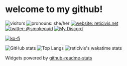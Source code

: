 # welcome to my github!

![visitors](https://visitor-badge-reloaded.herokuapp.com/badge?page_id=hexcodefff.hexcodefff&color=magenta&text=visitors)
![pronouns: she/her](https://img.shields.io/badge/pronouns-she%2Fher-ff69b4)
[![website: reticivis.net](https://img.shields.io/badge/website-reticivis.net-e83e8c)](https://reticivis.net)
[![twitter: @smokeouid](https://img.shields.io/twitter/follow/smokeouid?style=social)](https://twitter.com/smokeouid)
[![My Discord](https://discordapp.com/api/guilds/829973626442088468/widget.png)](https://discord.gg/8SJectcksK)

[![ko-fi](https://ko-fi.com/img/githubbutton_sm.svg)](https://ko-fi.com/Q5Q75US4A)

![GitHub stats](https://github-readme-stats.vercel.app/api?username=hexcodefff&count_private=true&theme=jolly&show_icons=true&include_all_commits=true)
![Top Langs](https://github-readme-stats.vercel.app/api/top-langs/?username=hexcodefff&theme=jolly&layout=compact)
![reticivis's wakatime stats](https://github-readme-stats.vercel.app/api/wakatime?username=reticivis&layout=compact&theme=jolly)

Widgets powered by [github-readme-stats](https://github.com/anuraghazra/github-readme-stats)
